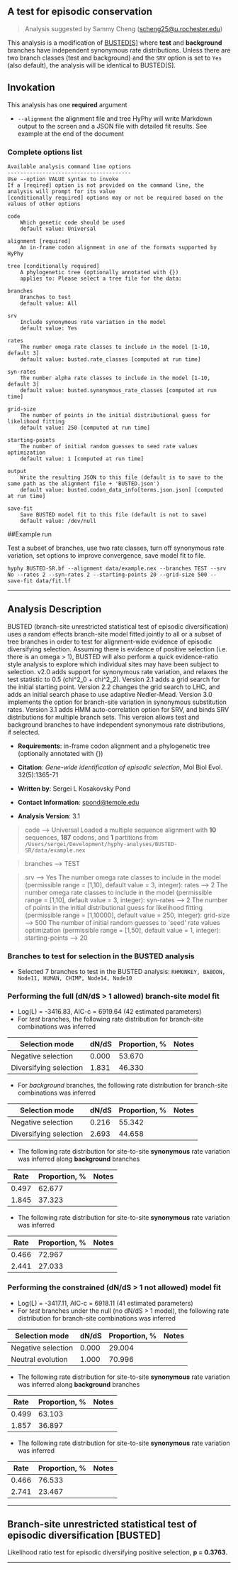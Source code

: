## A test for episodic conservation

> Analysis suggested by Sammy Cheng (scheng25@u.rochester.edu)

This analysis is a modification of [BUSTED[S]](https://academic.oup.com/mbe/article/37/8/2430/5739973) where **test** and **background** branches have independent synonymous rate distributions. Unless there are two branch classes (test and background) and the `SRV` option is set to `Yes` (also default), the analysis will be identical to BUSTED[S].

## Invokation

This analysis has one **required** argument

- `--alignment` the alignment file and tree
HyPhy will write Markdown output to the screen and a JSON file with detailed fit results.
See example at the end of the document

### Complete options list

```
Available analysis command line options
---------------------------------------
Use --option VALUE syntax to invoke
If a [reqired] option is not provided on the command line, the analysis will prompt for its value
[conditionally required] options may or not be required based on the values of other options

code
	Which genetic code should be used
	default value: Universal

alignment [required]
	An in-frame codon alignment in one of the formats supported by HyPhy

tree [conditionally required]
	A phylogenetic tree (optionally annotated with {})
	applies to: Please select a tree file for the data:

branches
	Branches to test
	default value: All

srv
	Include synonymous rate variation in the model
	default value: Yes

rates
	The number omega rate classes to include in the model [1-10, default 3]
	default value: busted.rate_classes [computed at run time]

syn-rates
	The number alpha rate classes to include in the model [1-10, default 3]
	default value: busted.synonymous_rate_classes [computed at run time]

grid-size
	The number of points in the initial distributional guess for likelihood fitting
	default value: 250 [computed at run time]

starting-points
	The number of initial random guesses to seed rate values optimization
	default value: 1 [computed at run time]

output
	Write the resulting JSON to this file (default is to save to the same path as the alignment file + 'BUSTED.json')
	default value: busted.codon_data_info[terms.json.json] [computed at run time]

save-fit
	Save BUSTED model fit to this file (default is not to save)
	default value: /dev/null

```


##Example run

Test a subset of branches, use two rate classes, turn off synonymous rate variation, set options to improve convergence, save model fit to file.

```
hyphy BUSTED-SR.bf --alignment data/example.nex --branches TEST --srv No --rates 2 --syn-rates 2 --starting-points 20 --grid-size 500 --save-fit data/fit.lf
```

---

Analysis Description
--------------------
BUSTED (branch-site unrestricted statistical test of episodic
diversification) uses a random effects branch-site model fitted jointly
to all or a subset of tree branches in order to test for alignment-wide
evidence of episodic diversifying selection. Assuming there is evidence
of positive selection (i.e. there is an omega > 1), BUSTED will also
perform a quick evidence-ratio style analysis to explore which
individual sites may have been subject to selection. v2.0 adds support
for synonymous rate variation, and relaxes the test statistic to 0.5
(chi^2_0 + chi^2_2). Version 2.1 adds a grid search for the initial
starting point. Version 2.2 changes the grid search to LHC, and adds an
initial search phase to use adaptive Nedler-Mead. Version 3.0 implements
the option for branch-site variation in synonymous substitution rates.
Version 3.1 adds HMM auto-correlation option for SRV, and binds SRV
distributions for multiple branch sets. This version allows test and
background branches to have independent synonymous rate distributions,
if selected.

- __Requirements__: in-frame codon alignment and a phylogenetic tree (optionally annotated
with {})

- __Citation__: *Gene-wide identification of episodic selection*, Mol Biol Evol.
32(5):1365-71

- __Written by__: Sergei L Kosakovsky Pond

- __Contact Information__: spond@temple.edu

- __Analysis Version__: 3.1


>code –> Universal
>Loaded a multiple sequence alignment with **10** sequences, **187** codons, and **1** partitions from `/Users/sergei/Development/hyphy-analyses/BUSTED-SR/data/example.nex`

>branches –> TEST

>srv –> Yes
The number omega rate classes to include in the model (permissible range = [1,10], default value = 3, integer):
>rates –> 2
The number omega rate classes to include in the model (permissible range = [1,10], default value = 3, integer):
>syn-rates –> 2
The number of points in the initial distributional guess for likelihood fitting (permissible range = [1,10000], default value = 250, integer):
>grid-size –> 500
The number of initial random guesses to 'seed' rate values optimization (permissible range = [1,50], default value = 1, integer):
>starting-points –> 20


### Branches to test for selection in the BUSTED analysis
* Selected 7 branches to test in the BUSTED analysis: `RHMONKEY, BABOON, Node11, HUMAN, CHIMP, Node14, Node10`


### Performing the full (dN/dS > 1 allowed) branch-site model fit
* Log(L) = -3416.83, AIC-c =  6919.64 (42 estimated parameters)
* For *test* branches, the following rate distribution for branch-site combinations was inferred

|          Selection mode           |     dN/dS     |Proportion, %|               Notes               |
|-----------------------------------|---------------|-------------|-----------------------------------|
|        Negative selection         |     0.000     |   53.670    |                                   |
|      Diversifying selection       |     1.831     |   46.330    |                                   |

* For *background* branches, the following rate distribution for branch-site combinations was inferred

|          Selection mode           |     dN/dS     |Proportion, %|               Notes               |
|-----------------------------------|---------------|-------------|-----------------------------------|
|        Negative selection         |     0.216     |   55.342    |                                   |
|      Diversifying selection       |     2.693     |   44.658    |                                   |

* The following rate distribution for site-to-site **synonymous** rate variation was inferred along **background** branches

|               Rate                | Proportion, % |               Notes               |
|-----------------------------------|---------------|-----------------------------------|
|               0.497               |    62.677     |                                   |
|               1.845               |    37.323     |                                   |

* The following rate distribution for site-to-site **synonymous** rate variation was inferred

|               Rate                | Proportion, % |               Notes               |
|-----------------------------------|---------------|-----------------------------------|
|               0.466               |    72.967     |                                   |
|               2.441               |    27.033     |                                   |


### Performing the constrained (dN/dS > 1 not allowed) model fit
* Log(L) = -3417.11, AIC-c =  6918.11 (41 estimated parameters)
* For *test* branches under the null (no dN/dS > 1 model), the following rate distribution for branch-site combinations was inferred

|          Selection mode           |     dN/dS     |Proportion, %|               Notes               |
|-----------------------------------|---------------|-------------|-----------------------------------|
|        Negative selection         |     0.000     |   29.004    |                                   |
|         Neutral evolution         |     1.000     |   70.996    |                                   |

* The following rate distribution for site-to-site **synonymous** rate variation was inferred along **background** branches

|               Rate                | Proportion, % |               Notes               |
|-----------------------------------|---------------|-----------------------------------|
|               0.499               |    63.103     |                                   |
|               1.857               |    36.897     |                                   |

* The following rate distribution for site-to-site **synonymous** rate variation was inferred

|               Rate                | Proportion, % |               Notes               |
|-----------------------------------|---------------|-----------------------------------|
|               0.466               |    76.533     |                                   |
|               2.741               |    23.467     |                                   |

----
## Branch-site unrestricted statistical test of episodic diversification [BUSTED]
Likelihood ratio test for episodic diversifying positive selection, **p =   0.3763**.

---
